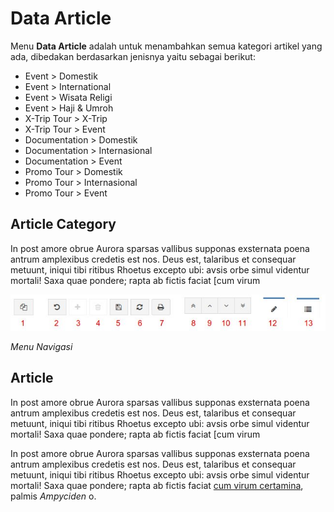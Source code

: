 <h1><i class="fa fa-file-text"></i> Data Article</h1>

Menu **Data Article** adalah untuk menambahkan semua kategori artikel yang ada, dibedakan berdasarkan jenisnya yaitu sebagai berikut:

- Event > Domestik
- Event > International
- Event > Wisata Religi
- Event > Haji & Umroh
- X-Trip Tour > X-Trip
- X-Trip Tour > Event
- Documentation > Domestik
- Documentation > Internasional
- Documentation > Event
- Promo Tour > Domestik
- Promo Tour > Internasional
- Promo Tour > Event

## <i class="fa fa-tags"></i> Article Category

In post amore obrue Aurora sparsas vallibus supponas exsternata poena antrum
amplexibus credetis est nos. Deus est, talaribus et consequar metuunt, iniqui
tibi ritibus Rhoetus excepto ubi: avsis orbe simul videntur mortali! Saxa quae
pondere; rapta ab fictis faciat [cum virum

![Dashboard](../img/navigasi.jpg)

*Menu Navigasi*

## <i class="fa fa-book"></i> Article

In post amore obrue Aurora sparsas vallibus supponas exsternata poena antrum
amplexibus credetis est nos. Deus est, talaribus et consequar metuunt, iniqui
tibi ritibus Rhoetus excepto ubi: avsis orbe simul videntur mortali! Saxa quae
pondere; rapta ab fictis faciat [cum virum

In post amore obrue Aurora sparsas vallibus supponas exsternata poena antrum
amplexibus credetis est nos. Deus est, talaribus et consequar metuunt, iniqui
tibi ritibus Rhoetus excepto ubi: avsis orbe simul videntur mortali! Saxa quae
pondere; rapta ab fictis faciat [cum virum
certamina](http://www.fugatisporrigit.io/), palmis *Ampyciden* o.
